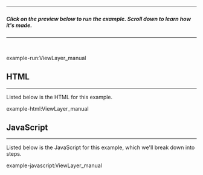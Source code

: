 
---
#####  
##### Click on the preview below to run the example. Scroll down to learn how it's made.
---

<br>

example-run:ViewLayer_manual

## HTML

---

Listed below is the HTML for this example.

example-html:ViewLayer_manual

## JavaScript

---

Listed below is the JavaScript for this example, which we'll break down into steps.

example-javascript:ViewLayer_manual
